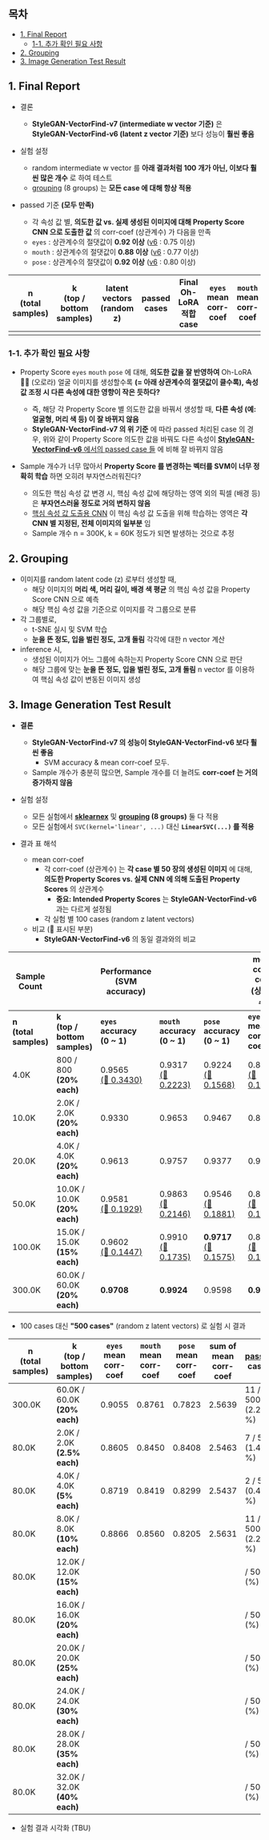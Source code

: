 ## 목차

* [1. Final Report](#1-final-report)
  * [1-1. 추가 확인 필요 사항](#1-1-추가-확인-필요-사항) 
* [2. Grouping](#2-grouping)
* [3. Image Generation Test Result](#3-image-generation-test-result)

## 1. Final Report

* 결론
  * **StyleGAN-VectorFind-v7 (intermediate w vector 기준)** 은 **StyleGAN-VectorFind-v6 (latent z vector 기준)** 보다 성능이 **훨씬 좋음**

* 실험 설정
  * random intermediate w vector 를 **아래 결과처럼 100 개가 아닌, 이보다 훨씬 많은 개수** 로 하여 테스트
  * [grouping](#2-grouping) (8 groups) 는 **모든 case 에 대해 항상 적용**

* passed 기준 **(모두 만족)**
  * 각 속성 값 별, **의도한 값 vs. 실제 생성된 이미지에 대해 Property Score CNN 으로 도출한 값** 의 corr-coef (상관계수) 가 다음을 만족 
  * ```eyes``` : 상관계수의 절댓값이 **0.92 이상** ([v6](../../stylegan_vectorfind_v6/svm_train_report/img_generation_test_result.md) : 0.75 이상)
  * ```mouth``` : 상관계수의 절댓값이 **0.88 이상** ([v6](../../stylegan_vectorfind_v6/svm_train_report/img_generation_test_result.md) : 0.77 이상)
  * ```pose``` : 상관계수의 절댓값이 **0.92 이상** ([v6](../../stylegan_vectorfind_v6/svm_train_report/img_generation_test_result.md) : 0.80 이상)

| n<br>(total samples) | k<br>(top / bottom samples) | latent vectors<br>(random z) | passed cases | Final Oh-LoRA 적합 case | ```eyes``` mean corr-coef | ```mouth``` mean corr-coef | ```pose``` mean corr-coef | details<br>(csv) |
|----------------------|-----------------------------|------------------------------|--------------|-----------------------|---------------------------|----------------------------|---------------------------|------------------|
|                      |                             |                              |              |                       |                           |                            |                           |                  |

### 1-1. 추가 확인 필요 사항

* Property Score ```eyes``` ```mouth``` ```pose``` 에 대해, **의도한 값을 잘 반영하여** Oh-LoRA 👱‍♀️ (오로라) 얼굴 이미지를 생성할수록 **(= 아래 상관계수의 절댓값이 클수록), 속성 값 조정 시 다른 속성에 대한 영향이 작은 듯하다?**
  * 즉, 해당 각 Property Score 별 의도한 값을 바꿔서 생성할 때, **다른 속성 (예: 얼굴형, 머리 색 등) 이 잘 바뀌지 않음**
  * **StyleGAN-VectorFind-v7 의 위 기준** 에 따라 passed 처리된 case 의 경우, 위와 같이 Property Score 의도한 값을 바꿔도 다른 속성이 [**StyleGAN-VectorFind-v6** 에서의 passed case 들](../../stylegan_vectorfind_v6/svm_train_report/img_generation_test_result.md) 에 비해 잘 바뀌지 않음

* Sample 개수가 너무 많아서 **Property Score 를 변경하는 벡터를 SVM이 너무 정확히 학습** 하면 오히려 부자연스러워진다?
  * 의도한 핵심 속성 값 변경 시, 핵심 속성 값에 해당하는 영역 외의 픽셀 (배경 등) 은 **부자연스러울 정도로 거의 변하지 않음**
  * [핵심 속성 값 도출용 CNN](../../../../2025_04_08_OhLoRA/stylegan_and_segmentation/README.md#3-3-cnn-model-나머지-핵심-속성-값-7개) 이 핵심 속성 값 도출을 위해 학습하는 영역은 **각 CNN 별 지정된, 전체 이미지의 일부분** 임
  * Sample 개수 n = 300K, k = 60K 정도가 되면 발생하는 것으로 추정

## 2. Grouping

* 이미지를 random latent code (z) 로부터 생성할 때,
  * 해당 이미지의 **머리 색, 머리 길이, 배경 색 평균** 의 핵심 속성 값을 Property Score CNN 으로 예측
  * 해당 핵심 속성 값을 기준으로 이미지를 각 그룹으로 분류
* 각 그룹별로,
  * t-SNE 실시 및 SVM 학습
  * **눈을 뜬 정도, 입을 벌린 정도, 고개 돌림** 각각에 대한 n vector 계산
* inference 시,
  * 생성된 이미지가 어느 그룹에 속하는지 Property Score CNN 으로 판단
  * 해당 그룹에 맞는 **눈을 뜬 정도, 입을 벌린 정도, 고개 돌림** n vector 를 이용하여 핵심 속성 값이 변동된 이미지 생성

## 3. Image Generation Test Result

* **결론**
  * **StyleGAN-VectorFind-v7 의 성능이 StyleGAN-VectorFind-v6 보다 훨씬 좋음**
    * SVM accuracy & mean corr-coef 모두.
  * Sample 개수가 충분히 많으면, Sample 개수를 더 늘려도 **corr-coef 는 거의 증가하지 않음**

* 실험 설정
  * 모든 실험에서 **[sklearnex](https://medium.com/intel-analytics-software/from-hours-to-minutes-600x-faster-svm-647f904c31ae)** 및 **[grouping](#2-grouping) (8 groups)** 둘 다 적용
  * 모든 실험에서 ```SVC(kernel='linear', ...)``` 대신 **```LinearSVC(...)``` 를 적용**

* 결과 표 해석
  * mean corr-coef
    * 각 corr-coef (상관계수) 는 **각 case 별 50 장의 생성된 이미지** 에 대해, **의도한 Property Scores vs. 실제 CNN 에 의해 도출된 Property Scores** 의 상관계수
      * **중요: Intended Property Scores** 는 **StyleGAN-VectorFind-v6** 과는 다르게 설정됨
    * 각 실험 별 100 cases (random z latent vectors)
  * 비교 (🔺 표시된 부분)
    * **StyleGAN-VectorFind-v6** 의 동일 결과와의 비교

| Sample Count             |                                 | Performance<br>(SVM accuracy)                                                                        |                                                                                                      |                                                                                                          | mean corr-coef<br>(상관계수)                                                                             |                                                                                                          |                                                                                                          |
|--------------------------|---------------------------------|------------------------------------------------------------------------------------------------------|------------------------------------------------------------------------------------------------------|----------------------------------------------------------------------------------------------------------|------------------------------------------------------------------------------------------------------|----------------------------------------------------------------------------------------------------------|----------------------------------------------------------------------------------------------------------|
| **n<br>(total samples)** | **k<br>(top / bottom samples)** | **```eyes``` accuracy<br>(0 ~ 1)**                                                                   | **```mouth``` accuracy<br>(0 ~ 1)**                                                                  | **```pose``` accuracy<br>(0 ~ 1)**                                                                       | **```eyes``` mean corr-coef**                                                                        | **```mouth``` mean corr-coef**                                                                           | **```pose``` mean corr-coef**                                                                            |
| 4.0K                     | 800 / 800<br>**(20% each)**     | 0.9565<br>[(🔺 0.3430)](../../stylegan_vectorfind_v6/svm_train_report/img_generation_test_result.md) | 0.9317<br>[(🔺 0.2223)](../../stylegan_vectorfind_v6/svm_train_report/img_generation_test_result.md) | 0.9224<br>[(🔺 0.1568)](../../stylegan_vectorfind_v6/svm_train_report/img_generation_test_result.md)     | 0.8808<br>[(🔺 0.1460)](../../stylegan_vectorfind_v6/svm_train_report/img_generation_test_result.md) | 0.8522<br>[(🔺 0.2255)](../../stylegan_vectorfind_v6/svm_train_report/img_generation_test_result.md)     | **0.8433**<br>[(🔺 0.2823)](../../stylegan_vectorfind_v6/svm_train_report/img_generation_test_result.md) |
| 10.0K                    | 2.0K / 2.0K<br>**(20% each)**   | 0.9330                                                                                               | 0.9653                                                                                               | 0.9467                                                                                                   | 0.8891                                                                                               | 0.8375                                                                                                   | 0.8036                                                                                                   |
| 20.0K                    | 4.0K / 4.0K<br>**(20% each)**   | 0.9613                                                                                               | 0.9757                                                                                               | 0.9377                                                                                                   | 0.9024                                                                                               | 0.8568                                                                                                   | 0.7899                                                                                                   |
| 50.0K                    | 10.0K / 10.0K<br>**(20% each)** | 0.9581<br>[(🔺 0.1929)](../../stylegan_vectorfind_v6/svm_train_report/img_generation_test_result.md) | 0.9863<br>[(🔺 0.2146)](../../stylegan_vectorfind_v6/svm_train_report/img_generation_test_result.md) | 0.9546<br>[(🔺 0.1881)](../../stylegan_vectorfind_v6/svm_train_report/img_generation_test_result.md)     | 0.8992<br>[(🔺 0.1203)](../../stylegan_vectorfind_v6/svm_train_report/img_generation_test_result.md) | 0.8626<br>[(🔺 0.1766)](../../stylegan_vectorfind_v6/svm_train_report/img_generation_test_result.md)     | 0.8071<br>[(🔺 0.1749)](../../stylegan_vectorfind_v6/svm_train_report/img_generation_test_result.md)     |
| 100.0K                   | 15.0K / 15.0K<br>**(15% each)** | 0.9602<br>[(🔺 0.1447)](../../stylegan_vectorfind_v6/svm_train_report/img_generation_test_result.md) | 0.9910<br>[(🔺 0.1735)](../../stylegan_vectorfind_v6/svm_train_report/img_generation_test_result.md) | **0.9717**<br>[(🔺 0.1575)](../../stylegan_vectorfind_v6/svm_train_report/img_generation_test_result.md) | 0.8877<br>[(🔺 0.1664)](../../stylegan_vectorfind_v6/svm_train_report/img_generation_test_result.md) | **0.8695**<br>[(🔺 0.1589)](../../stylegan_vectorfind_v6/svm_train_report/img_generation_test_result.md) | 0.7653<br>[(🔺 0.1858)](../../stylegan_vectorfind_v6/svm_train_report/img_generation_test_result.md)     |
| 300.0K                   | 60.0K / 60.0K<br>**(20% each)** | **0.9708**                                                                                           | **0.9924**                                                                                           | 0.9598                                                                                                   | **0.9153**                                                                                           | 0.8679                                                                                                   | 0.7716                                                                                                   |

* 100 cases 대신 **"500 cases"** (random z latent vectors) 로 실험 시 결과

| n<br>(total samples) | k<br>(top / bottom samples)     | ```eyes``` mean corr-coef | ```mouth``` mean corr-coef | ```pose``` mean corr-coef | sum of mean corr-coef | [passed](#1-final-report) cases |
|----------------------|---------------------------------|---------------------------|----------------------------|---------------------------|-----------------------|---------------------------------|
| 300.0K               | 60.0K / 60.0K<br>**(20% each)** | 0.9055                    | 0.8761                     | 0.7823                    | 2.5639                | 11 / 500<br>(2.2 %)             |
| 80.0K                | 2.0K / 2.0K<br>**(2.5% each)**  | 0.8605                    | 0.8450                     | 0.8408                    | 2.5463                | 7 / 500<br>(1.4 %)              |
| 80.0K                | 4.0K / 4.0K<br>**(5% each)**    | 0.8719                    | 0.8419                     | 0.8299                    | 2.5437                | 2 / 500<br>(0.4 %)              |
| 80.0K                | 8.0K / 8.0K<br>**(10% each)**   | 0.8866                    | 0.8560                     | 0.8205                    | 2.5631                | 11 / 500<br>(2.2 %)             |
| 80.0K                | 12.0K / 12.0K<br>**(15% each)** |                           |                            |                           |                       | / 500<br>(%)                    |
| 80.0K                | 16.0K / 16.0K<br>**(20% each)** |                           |                            |                           |                       | / 500<br>(%)                    |
| 80.0K                | 20.0K / 20.0K<br>**(25% each)** |                           |                            |                           |                       | / 500<br>(%)                    |
| 80.0K                | 24.0K / 24.0K<br>**(30% each)** |                           |                            |                           |                       | / 500<br>(%)                    |
| 80.0K                | 28.0K / 28.0K<br>**(35% each)** |                           |                            |                           |                       | / 500<br>(%)                    |
| 80.0K                | 32.0K / 32.0K<br>**(40% each)** |                           |                            |                           |                       | / 500<br>(%)                    |

* 실험 결과 시각화 (TBU)